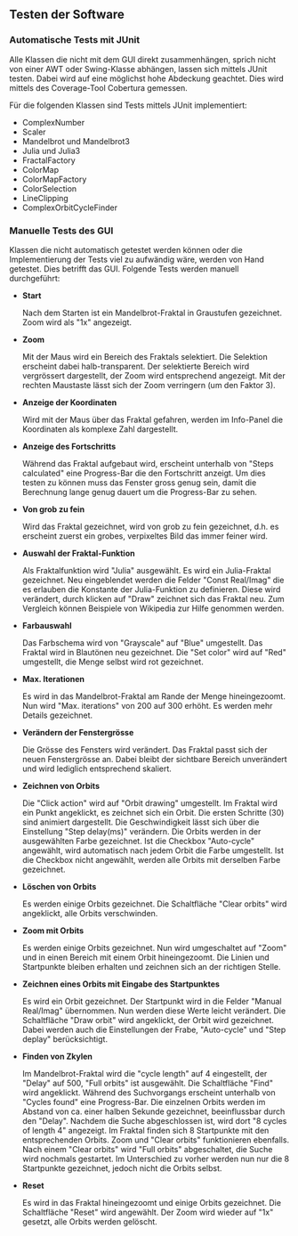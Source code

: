## Testen der Software ##

### Automatische Tests mit JUnit ###

Alle Klassen die nicht mit dem GUI direkt zusammenhängen, sprich nicht von einer
AWT oder Swing-Klasse abhängen, lassen sich mittels JUnit testen. Dabei wird auf
eine möglichst hohe Abdeckung geachtet. Dies wird mittels des Coverage-Tool
Cobertura gemessen.

Für die folgenden Klassen sind Tests mittels JUnit implementiert:

* ComplexNumber
* Scaler
* Mandelbrot und Mandelbrot3
* Julia und Julia3
* FractalFactory
* ColorMap
* ColorMapFactory
* ColorSelection
* LineClipping
* ComplexOrbitCycleFinder


### Manuelle Tests des GUI ###

Klassen die nicht automatisch getestet werden können oder die Implementierung
der Tests viel zu aufwändig wäre, werden von Hand getestet. Dies betrifft das
GUI. Folgende Tests werden manuell durchgeführt:

  * **Start**

	Nach dem Starten ist ein Mandelbrot-Fraktal in Graustufen gezeichnet. Zoom
	wird als "1x" angezeigt.

  * **Zoom**

	Mit der Maus wird ein Bereich des Fraktals selektiert. Die Selektion
	erscheint dabei halb-transparent. Der selektierte Bereich wird vergrössert
	dargestellt, der Zoom wird entsprechend angezeigt. Mit der rechten Maustaste
	lässt sich der Zoom verringern (um den Faktor 3).

  * **Anzeige der Koordinaten**

	Wird mit der Maus über das Fraktal gefahren, werden im Info-Panel die
	Koordinaten als komplexe Zahl dargestellt.

  * **Anzeige des Fortschritts**

	Während das Fraktal aufgebaut wird, erscheint unterhalb von "Steps
	calculated" eine Progress-Bar die den Fortschritt anzeigt. Um dies testen zu
	können muss das Fenster gross genug sein, damit die Berechnung lange genug
	dauert um die Progress-Bar zu sehen.

  * **Von grob zu fein**

	Wird das Fraktal gezeichnet, wird von grob zu fein gezeichnet, d.h. es
	erscheint zuerst ein grobes, verpixeltes Bild das immer feiner wird.

  * **Auswahl der Fraktal-Funktion**

	Als Fraktalfunktion wird "Julia" ausgewählt. Es wird ein Julia-Fraktal
	gezeichnet. Neu eingeblendet werden die Felder "Const Real/Imag" die es
	erlauben die Konstante der Julia-Funktion zu definieren. Diese wird
	verändert, durch klicken auf "Draw" zeichnet sich das Fraktal neu. Zum
	Vergleich können Beispiele von Wikipedia zur Hilfe genommen werden.

  * **Farbauswahl**

	Das Farbschema wird von "Grayscale" auf "Blue" umgestellt. Das Fraktal
	wird in Blautönen neu gezeichnet. Die "Set color" wird auf "Red" umgestellt,
	die Menge selbst wird rot gezeichnet.

  * **Max. Iterationen**

	Es wird in das Mandelbrot-Fraktal am Rande der Menge hineingezoomt. Nun wird
	"Max. iterations" von 200 auf 300 erhöht. Es werden mehr Details gezeichnet.

  * **Verändern der Fenstergrösse**

	Die Grösse des Fensters wird verändert. Das Fraktal passt sich der neuen
	Fenstergrösse an. Dabei bleibt der sichtbare Bereich unverändert und wird
	lediglich entsprechend skaliert.

  * **Zeichnen von Orbits**

	Die "Click action" wird auf "Orbit drawing" umgestellt. Im Fraktal wird ein
	Punkt angeklickt, es zeichnet sich ein Orbit. Die ersten Schritte (30) sind
	animiert dargestellt. Die Geschwindigkeit lässt sich über die Einstellung
	"Step delay(ms)" verändern. Die Orbits werden in der ausgewählten Farbe
	gezeichnet. Ist die Checkbox "Auto-cycle" angewählt, wird automatisch nach
	jedem Orbit die Farbe umgestellt. Ist die Checkbox nicht angewählt, werden
	alle Orbits mit derselben Farbe gezeichnet.

  * **Löschen von Orbits**

	Es werden einige Orbits gezeichnet. Die Schaltfläche "Clear orbits" wird
	angeklickt, alle Orbits verschwinden.

  * **Zoom mit Orbits**

	Es werden einige Orbits gezeichnet. Nun wird umgeschaltet auf "Zoom" und in
	einen Bereich mit einem Orbit hineingezoomt. Die Linien und Startpunkte
	bleiben erhalten und zeichnen sich an der richtigen Stelle.

  * **Zeichnen eines Orbits mit Eingabe des Startpunktes**

	Es wird ein Orbit gezeichnet. Der Startpunkt wird in die Felder "Manual
	Real/Imag" übernommen. Nun werden diese Werte leicht verändert. Die
	Schaltfläche "Draw orbit" wird angeklickt, der Orbit wird gezeichnet. Dabei
	werden auch die Einstellungen der Frabe, "Auto-cycle" und "Step deplay"
	berücksichtigt.

  * **Finden von Zkylen**

	Im Mandelbrot-Fraktal wird die "cycle length" auf 4 eingestellt, der "Delay"
	auf 500, "Full orbits" ist ausgewählt. Die Schaltfläche "Find" wird
	angeklickt. Während des Suchvorgangs erscheint unterhalb von "Cycles found"
	eine Progress-Bar. Die einzelnen Orbits werden im Abstand von ca. einer
	halben Sekunde gezeichnet, beeinflussbar durch den "Delay". Nachdem die Suche
	abgeschlossen ist, wird dort "8 cycles of length 4" angezeigt. Im Fraktal
	finden sich 8 Startpunkte mit den entsprechenden Orbits. Zoom und "Clear
	orbits" funktionieren ebenfalls. Nach einem "Clear orbits" wird "Full
	orbits" abgeschaltet, die Suche wird nochmals gestartet. Im Unterschied zu
	vorher werden nun nur die 8 Startpunkte gezeichnet, jedoch nicht die Orbits
	selbst.

  * **Reset**

	Es wird in das Fraktal hineingezoomt und einige Orbits gezeichnet. Die
	Schaltfläche "Reset" wird angewählt. Der Zoom wird wieder auf "1x" gesetzt,
	alle Orbits werden gelöscht.

